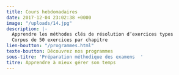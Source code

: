 ```yaml
---
title: Cours hebdomadaires
date: 2017-12-04 23:02:38 +0000
image: "/uploads/14.jpg"
description: |-
  Apprendre les méthodes clés de résolution d’exercices types
  Corpus de 50 exercices par chapitre
lien-boutton: "/programmes.html"
texte-boutton: Découvrez nos programmes
sous-titre: 'Préparation méthodique des examens  '
titre: Apprendre à mieux gérer son temps
---
```

